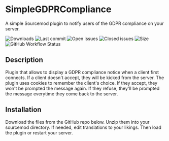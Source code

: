 # SimpleGDPRCompliance
A simple Sourcemod plugin to notify users of the GDPR compliance on your server.

![Downloads](https://img.shields.io/github/downloads/Sarrus1/SimpleGDPRCompliance/total?style=flat-square) ![Last commit](https://img.shields.io/github/last-commit/Sarrus1/SimpleGDPRCompliance?style=flat-square) ![Open issues](https://img.shields.io/github/issues/Sarrus1/SimpleGDPRCompliance?style=flat-square) ![Closed issues](https://img.shields.io/github/issues-closed/Sarrus1/SimpleGDPRCompliance?style=flat-square) ![Size](https://img.shields.io/github/repo-size/Sarrus1/SimpleGDPRCompliance?style=flat-square) ![GitHub Workflow Status](https://img.shields.io/github/workflow/status/Sarrus1/SimpleGDPRCompliance/Compile%20with%20SourceMod?style=flat-square)

## Description ##
Plugin that allows to display a GDPR compliance notice when a client first connects.
If a client doesn't accept, they will be kicked from the server.
The plugin uses cookies to remember the client's choice. If they accept, they won't be prompted the message again. If they refuse, they'll be prompted the message everytime they come back to the server.

## Installation ##
Download the files from the GitHub repo below.
Unzip them into your sourcemod directory.
If needed, edit translations to your likings.
Then load the plugin or restart your server.
